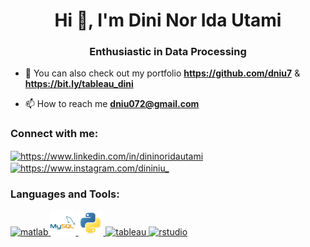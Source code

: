 <h1 align="center">Hi 👋, I'm Dini Nor Ida Utami</h1>
<h3 align="center">Enthusiastic in Data Processing</h3>

- 🌱 You can also check out my portfolio **https://github.com/dniu7** & **https://bit.ly/tableau_dini**

- 📫 How to reach me **dniu072@gmail.com**

<h3 align="left">Connect with me:</h3>
<p align="left">
<a href="https://linkedin.com/in/https://www.linkedin.com/in/dininoridautami" target="blank"><img align="center" src="https://raw.githubusercontent.com/rahuldkjain/github-profile-readme-generator/master/src/images/icons/Social/linked-in-alt.svg" alt="https://www.linkedin.com/in/dininoridautami" height="30" width="40" /></a>
<a href="https://instagram.com/https://www.instagram.com/dininiu_" target="blank"><img align="center" src="https://raw.githubusercontent.com/rahuldkjain/github-profile-readme-generator/master/src/images/icons/Social/instagram.svg" alt="https://www.instagram.com/dininiu_" height="30" width="40" /></a>
</p>

<h3 align="left">Languages and Tools:</h3>
<p align="left"> <a href="https://www.mathworks.com/" target="_blank" rel="noreferrer"> <img src="https://upload.wikimedia.org/wikipedia/commons/2/21/Matlab_Logo.png" alt="matlab" width="40" height="40"/> </a> <a href="https://www.mysql.com/" target="_blank" rel="noreferrer"> <img src="https://raw.githubusercontent.com/devicons/devicon/master/icons/mysql/mysql-original-wordmark.svg" alt="mysql" width="40" height="40"/> </a> <a href="https://www.python.org" target="_blank" rel="noreferrer"> <img src="https://raw.githubusercontent.com/devicons/devicon/master/icons/python/python-original.svg" alt="python" width="40" height="40"/> </a> <a href="https://www.tableau.com/" target="_blank" rel="noreferrer"> <img src="https://upload.wikimedia.org/wikipedia/en/0/06/Tableau_logo.svg" alt="tableau" width="45" height="45"/> </a> <a href="https://posit.co/" target="_blank" rel="noreferrer"> <img src="https://upload.wikimedia.org/wikipedia/commons/d/d0/RStudio_logo_flat.svg" alt="rstudio" width="45" height="45"/> </a> </p> 

